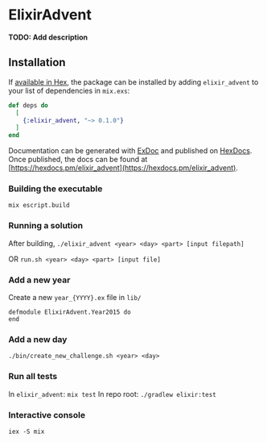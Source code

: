 # ElixirAdvent

**TODO: Add description**

## Installation

If [available in Hex](https://hex.pm/docs/publish), the package can be installed
by adding `elixir_advent` to your list of dependencies in `mix.exs`:

```elixir
def deps do
  [
    {:elixir_advent, "~> 0.1.0"}
  ]
end
```

Documentation can be generated with [ExDoc](https://github.com/elixir-lang/ex_doc)
and published on [HexDocs](https://hexdocs.pm). Once published, the docs can
be found at [https://hexdocs.pm/elixir_advent](https://hexdocs.pm/elixir_advent).


### Building the executable
`mix escript.build`

### Running a solution
After building, `./elixir_advent <year> <day> <part> [input filepath]`

OR `run.sh <year> <day> <part> [input file]`

### Add a new year
Create a new `year_{YYYY}.ex` file in `lib/`

```
defmodule ElixirAdvent.Year2015 do
end
```

### Add a new day
`./bin/create_new_challenge.sh <year> <day>`

### Run all tests
In `elixir_advent`: `mix test`
In repo root: `./gradlew elixir:test`

### Interactive console
`iex -S mix`